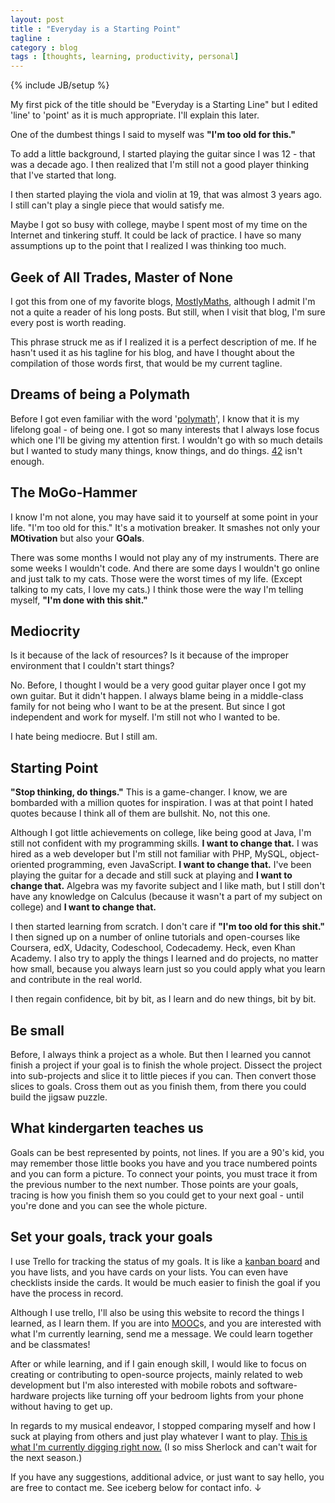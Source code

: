 ```yaml
---
layout: post
title : "Everyday is a Starting Point"
tagline : 
category : blog
tags : [thoughts, learning, productivity, personal]
---
```

{% include JB/setup %}

My first pick of the title should be "Everyday is a Starting Line" but I edited 'line' to 'point' as it is much appropriate. I'll explain this later.

One of the dumbest things I said to myself was **"I'm too old for this."**

To add a little background, I started playing the guitar since I was 12 - that was a decade ago. I then realized that I'm still not a good player thinking that I've started that long.

I then started playing the viola and violin at 19, that was almost 3 years ago. I still can't play a single piece that would satisfy me.

Maybe I got so busy with college, maybe I spent most of my time on the Internet and tinkering stuff. It could be lack of practice. I have so many assumptions up to the point that I realized I was thinking too much.

## Geek of All Trades, Master of None

I got this from one of my favorite blogs, [MostlyMaths](http://www.mostlymaths.net), although I admit I'm not a quite a reader of his long posts. But still, when I visit that blog, I'm sure every post is worth reading.

This phrase struck me as if I realized it is a perfect description of me. If he hasn't used it as his tagline for his blog, and have I thought about the compilation of those words first, that would be my current tagline.

## Dreams of being a Polymath

Before I got even familiar with the word '[polymath](http://en.wikipedia.org/wiki/Polymath)', I know that it is my lifelong goal - of being one. I got so many interests that I always lose focus which one I'll be giving my attention first. I wouldn't go with so much details but I wanted to study many things, know things, and do things. [42](http://en.wikipedia.org/wiki/Phrases_from_The_Hitchhiker's_Guide_to_the_Galaxy) isn't enough.

## The MoGo-Hammer

I know I'm not alone, you may have said it to yourself at some point in your life. "I'm too old for this." It's a motivation breaker. It smashes not only your **MOtivation** but also your **GOals**.

There was some months I would not play any of my instruments. There are some weeks I wouldn't code. And there are some days I wouldn't go online and just talk to my cats. Those were the worst times of my life. (Except talking to my cats, I love my cats.) I think those were the way I'm telling myself, **"I'm done with this shit."**

## Mediocrity

Is it because of the lack of resources? Is it because of the improper environment that I couldn't start things?

No. Before, I thought I would be a very good guitar player once I got my own guitar. But it didn't happen. I always blame being in a middle-class family for not being who I want to be at the present. But since I got independent and work for myself. I'm still not who I wanted to be.

I hate being mediocre. But I still am.

## Starting Point

**"Stop thinking, do things."** This is a game-changer. I know, we are bombarded with a million quotes for inspiration. I was at that point I hated quotes because I think all of them are bullshit. No, not this one.

Although I got little achievements on college, like being good at Java, I'm still not confident with my programming skills. **I want to change that.** I was hired as a web developer but I'm still not familiar with PHP, MySQL, object-oriented programming, even JavaScript. **I want to change that.** I've been playing the guitar for a decade and still suck at playing and **I want to change that.** Algebra was my favorite subject and I like math, but I still don't have any knowledge on Calculus (because it wasn't a part of my subject on college) and **I want to change that.**

I then started learning from scratch. I don't care if **"I'm too old for this shit."** I then signed up on a number of online tutorials and open-courses like Coursera, edX, Udacity, Codeschool, Codecademy. Heck, even Khan Academy. I also try to apply the things I learned and do projects, no matter how small, because you always learn just so you could apply what you learn and contribute in the real world. 

I then regain confidence, bit by bit, as I learn and do new things, bit by bit.

## Be small

Before, I always think a project as a whole. But then I learned you cannot finish a project if your goal is to finish the whole project. Dissect the project into sub-projects and slice it to little pieces if you can. Then convert those slices to goals. Cross them out as you finish them, from there you could build the jigsaw puzzle. 

## What kindergarten teaches us

Goals can be best represented by points, not lines. If you are a 90's kid, you may remember those little books you have and you trace numbered points and you can form a picture. To connect your points, you must trace it from the previous number to the next number. Those points are your goals, tracing is how you finish them so you could get to your next goal - until you're done and you can see the whole picture. 

## Set your goals, track your goals

I use Trello for tracking the status of my goals. It is like a [kanban board](http://en.wikipedia.org/wiki/Kanban_board) and you have lists, and you have cards on your lists. You can even have checklists inside the cards. It would be much easier to finish the goal if you have the process in record.

Although I use trello, I'll also be using this website to record the things I learned, as I learn them. If you are into [MOOC](http://en.wikipedia.org/wiki/Massive_open_online_course)s, and you are interested with what I'm currently learning, send me a message. We could learn together and be classmates!

After or while learning, and if I gain enough skill, I would like to focus on creating or contributing to open-source projects, mainly related to web development but I'm also interested with mobile robots and software-hardware projects like turning off your bedroom lights from your phone without having to get up.

In regards to my musical endeavor, I stopped comparing myself and how I suck at playing from others and just play whatever I want to play. [This is what I'm currently digging right now.](http://www.youtube.com/watch?v=rHDCJmzajQc) (I so miss Sherlock and can't wait for the next season.)

If you have any suggestions, additional advice, or just want to say hello, you are free to contact me. See iceberg below for contact info. &darr;

